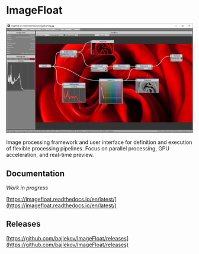 ImageFloat
==========

![ImageFloat](https://raw.githubusercontent.com/bajlekov/ImageFloat/master/doc/source/preview.png)

Image processing framework and user interface for definition and execution of flexible processing pipelines. Focus on parallel processing, GPU acceleration, and real-time preview.

Documentation
-------------
_Work in progress_

[https://imagefloat.readthedocs.io/en/latest/](https://imagefloat.readthedocs.io/en/latest/)

Releases
--------
[https://github.com/bajlekov/ImageFloat/releases](https://github.com/bajlekov/ImageFloat/releases)
